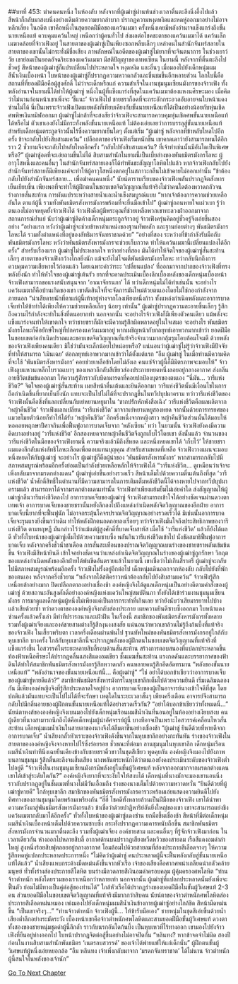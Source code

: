 ##บทที่ 453: ฆ่าคนคนหนึ่ง
ในห้องลับ
หลังจากที่ผู้เฒ่าซู่ผ่านพ้นช่วงเวลาตื่นตะลึงนิ่งอึ้งไปแล้ว สีหน้าก็กลับมาสงบนิ่งอย่างเดิมด้วยความยากลำบาก ปรากฏความหงุดหงิดและหดหู่ออกมาอย่างไม่อาจหลีกเลี่ยง
ในอดีต เขาคือหนึ่งในสุดยอดฝีมือของแคว้นเมฆา ครั้งหนึ่งเคยมีพลังอำนาจแข็งแกร่งถึงขั้นนายเหนือแท้ ควบคุมแคว้นใหญ่ เหนือกว่าผู้คนทั่วไป ส่งผลต่อโชคชะตาของแคว้นเมฆาได้
แคว้นเล็กเมฆาคล้อยที่จ้าวเฟิงอยู่ ในสายตาของผู้เฒ่าซู่เป็นเพียงซอกหลืบเล็กๆ
เหล่าคนในสำนักจันทร์สลายในสายตาของเขานั้นไม่กระทั่งมีชื่อเสียง
ภาพลักษณ์ในอดีตของผู้เฒ่าซู่ไม่ยากที่จะจินตนาการ ในช่วงเยาว์วัย เขาย่อมเป็นยอดอัจฉริยะของแคว้นเมฆา มีสติปัญญาของเทพเซียน
ในยามนี้ หลังจากที่ตื่นตะลึงไปชั่วครู่ สีหน้าของผู้เฒ่าซู่ก็แปรเปลี่ยนไปประหลาดใจ หงุดหงิด และอื่นๆ
เมื่อมองไปยังเด็กหนุ่มผมสีน้ำเงินเบื้องหน้า ใบหน้าของผู้เฒ่าซู่ก็ปรากฏความหวาดกลัวและชื่นชมขึ้นอีกหลายส่วน
โลกใบนี้คือสถานที่ที่ยอดฝีมือคือผู้สูงศักดิ์ ไม่ว่าจะเด็กหรือแก่
ความสำเร็จในงานชุมนุมเซียนมังกรของจ้าวเฟิง ทั้งพลังอำนาจในยามนี้ได้ทำให้ผู้เฒ่าซู่ หนึ่งในผู้ที่แข็งแกร่งที่สุดในแคว้นเมฆาต้องแหงนศีรษะมอง
เมื่อคิดว่าไม่นานก่อนหน้าเขาเพิ่งจะ ‘ชี้แนะ’ จ้าวเฟิงไป ชายชราก็อดที่จะกระอักกระอวลอับอายจนใบหน้าแดงซ่านไม่ได้
นี่เป็นเพราะจ้าวเฟิงเปิดเผยพลังที่เทียบเคียงกับขั้นนายเหนือแท้ได้เป็นอย่างน้อยกับหุ่นเชิดศพพิษเงินทมิฬออกมา
ผู้เฒ่าซู่ไม่กล้าที่จะสงสัยว่าจ้าวเฟิงจะสามารถควบคุมหุ่นเชิดศพขั้นนายเหนือแท้ได้หรือไม่ ตัวเขาเองยังไม่มีกระทั่งพลังขั้นนายเหนือแท้ ไม่ต้องเอ่ยเลยว่าการบรรลุสู่ขั้นนายเหนือแท้สำหรับเด็กหนุ่มตระกูลจ้าวนั้นไร้ซึ่งความยากเย็นใดๆ ตั้งแต่เริ่ม
“ผู้เฒ่าซู่ หลังจากที่ข้าหลับใหลไปอีกครั้ง ข้าจะกลับไปยังสิบสามแคว้น”
เปลือกตาของจ้าวเฟิงเริ่มหนักขึ้น
เขาคาดเดาว่ายังสามารถทนได้อีกราว 2 ชั่วยามจึงจะกลับไปหลับใหลอีกครั้ง
“กลับไปยังสิบสามแคว้น? ที่เจ้าทำเช่นนั้นมีอันใดเป็นพิเศษหรือ?”
ผู้เฒ่าซู่อดที่จะเอ่ยถามขึ้นไม่ได้
สิบสามสำนักในยามนี้เป็นเบี้ยล่างของพันธมิตรมังกรโลหะ ผู้อาวุโสหนึ่งและคนอื่นๆ ในสำนักจันทร์สลายเองก็ได้ทำพันธะสัญญาโลหิตไปแล้ว
หากจ้าวเฟิงกลับไปยังสำนักจันทร์สลายก็มีเพียงแค่จะทำให้ผู้อาวุโสหนึ่งตกอยู่ในสภาวะกลืนไม่เข้าคายไม่ออกเท่านั้น
“ข้าต้องกลับไปยังสำนักจันทร์สลาย... เพื่อฆ่าคนคนหนึ่ง”
นัยน์ตาราบเรียบของจ้าวเฟิงพลันปรากฏจิตสังหารเย็นเยียบขึ้น เพียงพอที่จะทำให้ผู้ฝึกตนในขอบเขตจิตวิญญาณที่แท้จริงไม่ว่าคนใดต้องหวาดกลัวจนร่างกายสั่นสะท้าน
การผันแปรระหว่างสายน้ำและน้ำแข็งสมบูรณ์แบบ
“หากเจ้าต้องการความช่วยเหลืออันใด ตาแก่ผู้นี้ รวมทั้งพันธมิตรสังหารมังกรพร้อมที่จะยื่นมือเข้าไป”
ผู้เฒ่าซู่ถอนหายใจแผ่วเบา รู้ว่าตนเองไม่อาจหยุดยั้งจ้าวเฟิงได้
จ้าวเฟิงคือผู้มีพระคุณที่ช่วยเหลือพวกเขาทะลวงฝ่าออกมาจากสถานการณ์ย่ำแย่ นับว่าผู้เฒ่าซู่ติดค้างเด็กหนุ่มตระกูลจ้าวอยู่
จ้าวเฟิงครุ่นคิดอยู่ชั่วครู่จึงเอ่ยขึ้นสองอย่าง
“อย่างแรก หวังว่าผู้เฒ่าซู่จะช่วยข้าหาตำแหน่งของฐานทัพหลัก และฐานย่อยต่างๆ พันธมิตรมังกรโลหะได้ รวมทั้งตำแหน่งที่อยู่ของลัทธิมารจันทราชาดด้วย”
“อย่างที่สอง ระหว่างที่ข้ากำลังรับมือกับพันธมิตรมังกรโลหะ หวังว่าพันธมิตรสังหารมังกรจะช่วยเก็บกวาด ทำให้แคว้นเมฆานี้เปลี่ยนแปลงได้อีกครั้ง”
สำหรับเรื่องแรก ผู้เฒ่าซู่ไม่ประหลาดใจ
ทว่าอย่างที่สอง มันได้ทำให้จิตใจของผู้เฒ่าซู่สั่นสะท้านเล็กๆ
สายตาของจ้าวเฟิงกว้างไกลยิ่งนัก แม้จะยังไม่โจมตีพันธมิตรมังกรโลหะ ทว่ากลับนึกถึงการควบคุมความเสียหายไว้ก่อนแล้ว
โดยเฉพาะคำว่าระะ ‘เปลี่ยนแปลง’ ที่ออกมาจากปากของจ้าวเฟิงที่ทรงพลังยิ่งนัก ทำให้หัวใจของผู้เฒ่าซู่เต้นรัว ยากที่จะคาดประเมินเบื้องลึกเบื้องหลังของเด็กหนุ่มเบื้องหน้า
จ้าวเฟิงสามารถขอแรงสนับสนุนจาก ‘อาณาจักรนภา’ ได้ ทว่าเด็กหนุ่มไม่ได้ทำเช่นนั้น
จะอย่างไร แคว้นเมฆาก็คือบ้านเกิดของเขา เขาตัดสินใจที่จะจัดการมันใหม่ด้วยตนเองโดยไม่ใช่กองกำลังจากภายนอก
“น่าเสียดายนักที่ตาแก่ผู้นี้เท้าอยู่ห่างจากโลงเพียงหนึ่งก้าว ทั้งแหล่งกำเนิดพลังและอาการบาดเจ็บทำให้ข้าทำได้เพียงให้ความช่วยเหลือเล็กๆ น้อยๆ เท่านั้น”
ผู้เฒ่าซู่ปรากฏความละอายขึ้นเล็กๆ รู้สึกถึงความไร้กำลังจะทำในสิ่งที่ตนอยากทำ
นอกจากนั้น จะอย่างไรจ้าวเฟิงก็มีเพียงตัวคนเดียว แม้พลังจะแข็งแกร่งจนทำให้เขาตกใจ ทว่าชายชราก็มักจะมีความรู้สึกผิดพลาดอยู่ในใจเสมอ
จะอย่างไร พันธมิตรมังกรโลหะก็คือยักษ์ใหญ่ที่ปกครองแคว้นเมฆาอยู่
หากเผชิญหน้ากับกลยุทธ์เอาพวกมากเข้าว่า ยอดฝีมือในขอบเขตก่อกำเนิดปราณและขอบเขตจิตวิญญาณที่แท้จริงจำนวนมากกลุ้มรุมโอบล้อมโจมตี ด้วยพลังของจ้าวเฟิงเพียงคนเดียว มิใช่ว่ามันจะเล็กน้อยไปหน่อยหรือ?
แน่นอนว่าผู้เฒ่าซู่ไม่รู้ว่าจ้าวเฟิงมีปัจจัยที่ทำให้สามารถ ‘เมินเฉย’ ต่อกลยุทธ์เอาพวกมากเข้าว่าได้ตั้งแต่แรก
“อืม ผู้เฒ่าซู่ ในเมื่อท่านมีความคิดที่จะใช้ ‘พันธมิตรสังหารมังกร’ คอยช่วยเหลือข้าโดยไม่ลังเล คนแซ่จ้าวผู้นี้ก็มีมิตรภาพจะมอบให้”
จ้าวเฟิงลูบแหวนเหล็กโบราณเบาๆ
ของเหลวลึกลับสีเขียวส่องประกายหยดหนึ่งลอยอยู่กลางอากาศ ส่งกลิ่นอายชีวิตเข้มข้นออกมา ให้ความรู้สึกราวกับบิดามารดาที่คอยปกป้องบุตรของตนเอง
“นี่มัน... วารีแห่งชีวิต?”
จิตใจของผู้เฒ่าซู่สั่นสะท้าน เผยสีหน้าตื่นเต้นและยินดีออกมา
วารีแห่งชีวิตนั้นมีเงื่อนไขในการถือกำเนิดขึ้นที่ยากเย็นยิ่งนัก แทบจะเป็นไปไม่ได้ที่จะปรากฏขึ้นในทวีปบุปผาคราม
ทว่าวารีแห่งชีวิตของจ้าวเฟิงนั้นคือสิ่งที่แลกเปลี่ยนกับเย่หยานหยูมาใน ‘ซากปรักหักพังสือเฉิง’
วารีแห่งชีวิตคือผลผลิตจาก ‘หญ้าคืนชีวิต’
จ้าวเฟิงแลกเปลี่ยน ‘วารีแห่งชีวิต’ มาจากเย่หยานหยูสองหยด จากนั้นด้วยการทรยศของแมวขโมยตัวน้อยก็ทำให้ได้รับ ‘หญ้าคืนชีวิต’ อีกครึ่งหนึ่งจากหญิงสาว
หญ้าคืนชีวิตส่วนนั้นได้มอบให้หอคอยพฤกษาปีศาจกินเพื่อฟื้นฟูอาการบาดเจ็บจาก ‘พลังเซียน’
ทว่า
ในยามนั้น จ้าวเฟิงยังคงมีความคิดบางอย่างอยู่ ‘วารีแห่งชีวิต’ อีกสองหยดจากหญ้าคืนชีวิตจึงถูกเก็บไว้โดยเขา
ดังนั้นแล้ว
จำนวนของวารีแห่งชีวิตในมือของจ้าวเฟิงยามนี้ ความจริงแล้วมีถึงสี่หยด
และหนึ่งหยดเขาได้ ‘เก็บไว้’ ให้ชายชราผมแดงลึกลับแห่งลัทธิโลหะเลือดเพื่อตอบแทนบุญคุณ
สำหรับสามหยดที่เหลือ จ้าวเฟิงวางแผนจะมอบหนึ่งหยดให้กับผู้เฒ่าซู่
จะอย่างไร ผู้เฒ่าซู่ก็คือผู้นำของ ‘พันธมิตรสังหารมังกร’ หากสามารถกลับไปมีสภาพสมบูรณ์พร้อมอีกครั้งย่อมเป็นกำลังช่วยเหลือหลักให้จ้าวเฟิงได้
“วารีแห่งชีวิต... ดูเหมือนว่าเจ้าจะเพิ่งกลับมาจากมรดกต่างแดน”
ผู้เฒ่าซู่เอ่ยขึ้นอย่างรวดเร็ว สีหน้าเต็มไปด้วยความตื่นเต้นถึงที่สุด
‘วารีแห่งชีวิต’ น้ำศักดิ์สิทธิ์ในตำนานที่มีความสามารถในการเติมเต็มพลังชีวิตนี้ได้จางหายไปจากทวีปบุปผาครามแล้ว สามารถหาได้จากมรดกต่างแดนเท่านั้น
จ้าวเฟิงทำเพียงแย้มยิ้มไม่เอ่ยคำใด ส่งสัญญาณให้ผู้เฒ่าซู่กลืนวารีแห่งชีวิตลงไป
อาการบาดเจ็บของผู้เฒ่าซู่ จ้าวเฟิงสามารถเข้าใจได้อย่างชัดเจนผ่านดวงตาเทพเจ้า อาการบาดเจ็บของชายชรานั้นหยั่งลึกลงไปถึงแหล่งกำเนิดพลังจิตวิญญาณของอีกฝ่าย
อาการบาดเจ็บนี้ยากที่จะฟื้นฟูนัก ไม่อาจกระตุ้นโคจรปราณจิตวิญญาณอย่างรวดเร็วได้ มิเช่นนั้นอาการบาดเจ็บจะรุนแรงยิ่งขึ้นกว่าเดิม ทำให้พลังฝึกตนถดถอยลงเรื่อยๆ
ทว่าจ้าวเฟิงมั่นใจถึงประสิทธิภาพของวารีแห่งชีวิต
ตามทฤษฏี มันกล่าวไว้ว่าแม้แต่ผู้สูงศักดิ์ที่บาดเจ็บสาหัส เมื่อใช้ ‘วารีแห่งชีวิต’ แล้วก็ยังได้ผลดี
ทั่วทั้งใบหน้าของผู้เฒ่าซู่เต็มไปด้วยความซาบซึ้ง พลันกินวารีแห่งชีวิตเข้าไป นั่งขัดสมาธิฟื้นฟูอาการบาดเจ็บ
หลังจากครึ่งชั่วน้ำชาเดือด
การสั่นสะเทือนของปราณจิตวิญญาณบนร่างของชายชราพลันเข้มข้นขึ้น
จ้าวเฟิงมีสีหน้ายินดี เข้าใจอย่างชัดเจนว่าแหล่งกำเนิดจิตวิญญาณในร่างของผู้เฒ่าซู่ถูกรักษา วิกฤตของแหล่งกำเนิดพลังของอีกฝ่ายได้พ้นขีดอันตรายแล้วในยามนี้
เขาเชื่อว่าไม่เกินสี่ราตรี ผู้เฒ่าซู่จะกลับไปมีสภาพสมบูรณ์พร้อมอีกครั้ง
จ้าวเฟิงไม่รั้งอยู่อีกต่อไป เด็กหนุ่มเดินออกจากห้องลับ กลับไปยังที่พักของตนเอง
หลังจากครึ่งชั่วยาม
“หลังจากได้สติคราวหน้าต้องกลับไปยังสิบสามแคว้น”
จ้าวเฟิงรู้สึกเหนื่อยล้าอย่างมาก ปิดเปลือกตาลงอย่างเชื่องช้า
องค์หญิงจิงได้ดูแลเด็กหนุ่มเป็นอย่างดีตามคำสั่งของผู้เฒ่าซู่
ด้วยสถานะอันสูงศักดิ์อย่างองค์หญิงแห่งแคว้นใหญ่สมบัตินภา ทั้งยังได้เข้าร่วมงานชุมนุมเซียนมังกร การมาดูแลเด็กหนุ่มผู้หนึ่งไม่เพียงแค่เป็นการกระทำที่เกินเลย ทว่ายังนับว่าเสียมารยาทไปบ้างแล้วเสียด้วยซ้ำ
ทว่าดวงตาขององค์หญิงจิงกลับส่องประกาย เผยความยินดีซาบซึ้งออกมา ใบหน้าแดงซ่านครั้งแล้วครั้งเล่า มีท่าทีปรารถนาและเฝ้าฝัน
ในเรื่องนี้
สมาชิกของพันธมิตรสังหารมังกรทั้งหลาย รวมทั้งผู้เฒ่าเจียงและองค์ชายสามต่างก็รู้สึกงุนงงสงสัย
แน่นอนว่าพวกเขาล้วนไม่รู้ถึงก้นบึ้งที่แท้จริงของจ้าวเฟิง
ในเสี้ยวพริบตา
เวลาครึ่งเดือนผ่านพ้นไป
ฐานทัพใหม่ของพันธมิตรสังหารมังกรอยู่ใกล้กับหุบเขาลึก
บางครั้ง
ใกล้กับหุบเขาลึกนี้จะปรากฏพลังของผู้ฝึกตนในขอบเขตจิตวิญญาณที่แท้จริงที่แข็งแกร่งขึ้น ไอสวรรค์ในระยะหลายสิบลี้รอบด้านสั่นสะท้าน สร้างการตอบสนองที่แปลกประหลาดขึ้น
ท้องฟ้าเหนือศีรษะได้ปรากฏคลื่นแสงสีแดงอมเขียว ชั้นเมฆสั่นสะท้าน
แรงกดดันและบรรยากาศของฟ้าดินได้ทำให้สมาชิกพันธมิตรสังหารมังกรรู้สึกหวาดกลัว คนหลายคนรู้สึกอึดอัดทรมาน
“พลังของขั้นนายเหนือแท้”
“พลังอำนาจของขั้นนายเหนือแท้นี้... คือผู้เฒ่าซู่”
“ใช่ อย่าได้บอกข้าเชียวว่าอาการบาดเจ็บของผู้เฒ่าซู่หายดีแล้ว?”
สมาชิกพันธมิตรสังหารมังกรในหุบเขาลึกเต็มไปด้วยความยินดี เริ่มเฉลิมฉลองกัน
มีเพียงองค์หญิงจิงที่รู้สึกประหลาดใจอยู่บ้าง อาการบาดเจ็บของผู้เป็นอาจารย์นางเข้าใจดีที่สุด โดยปกติแล้วมันแทบจะเป็นไปไม่ได้ที่จะรักษา
เหตุใดในระยะเวลาสั้นๆ เพียงครึ่งเดือน อาจารย์จึงสามารถกลับไปมีกลิ่นอายของผู้ฝึกตนขั้นนายเหนือแท้ได้อย่างรวดเร็วกัน?
“อย่าได้บอกข้าเชียวว่าทั้งหมดนี่...”
นัยน์ตาหงส์ขององค์หญิงจิงเบนมองไปยังเด็กหนุ่มเรือนผมสีน้ำเงินที่นอนอยู่ในห้องอย่างเงียบสงบ
คนผู้เดียวที่นางสามารถนึกถึงได้คือเด็กหนุ่มผู้น่าอัศจรรย์ผู้นี้
บางทีอาจเป็นเพราะไอสวรรค์เคลื่อนไหวสั่นสะท้าน เด็กหนุ่มผมน้ำเงินในสายตาของนางจึงได้ลืมตาขึ้นอย่างเชื่องช้า
“ผู้เฒ่าซู่ ยินดีด้วยที่หายดีจากอาการบาดเจ็บ”
น้ำเสียงกลั้วหัวเราะของจ้าวเฟิงดังขึ้นจากในหุบเขาลึกอย่างกะทันหัน
ร่างของจ้าวเฟิงในสายตาขององค์หญิงจิงจางหายไปไร้ซึ่งร่อยรอย
ชั่วขณะที่ต่อมา
ลานชุมนุมในหุบเขาลึก
เด็กหนุ่มเรือนผมสีน้ำเงินท่าทีนิ่งเฉยยืนเคียงข้างกับชายชราคิ้วขาวในชุดสีเขียว พูดคุยกัน
องค์หญิงจิงมองไปยังภาพบนลานชุมนุม รู้สึกตื่นตะลึงจนสิ้นเสียง
นางพลันตระหนักได้ว่าตนเองยังคงประเมินระดับของจ้าวเฟิงต่ำไปอยู่ดี
“จ้าวเฟิงในงานชุมนุมเซียนมังกรมีพลังอยู่ในขั้นผู้วิเศษแท้ หลังจากออกมากจากมรดกต่างแดน เขาได้เข้าสู่ระดับใดกัน?”
องค์หญิงจิงยากที่จะระงับใจให้สงบได้
เด็กหนุ่มที่นางมักจะมองเขานอนนิ่งราวกับปรากฏอยู่ในชั้นเมฆที่นางไม่มีวันเอื้อมถึง ร่างของนางเต็มไปด้วยความหวาดหวั่น
“ยินดีด้วยที่ผู้เฒ่าซู่หายดี”
ใกล้หุบเขาลึก สมาชิกของพันธมิตรสังหารมังกรคารวะพร้อมเอ่ยแสดงความยินดีไปยังทิศทางของลานชุมนุมโดยพร้อมเพรียงกัน
“ฮี่ฮี่ โชคดีทั้งหลายล้วนเป็นฝีมือของจ้าวเฟิง เขาได้นำพาความหวังมาสู่พันธมิตรสังหารมังกรแล้ว ข้าเชื่อว่าด้วยปาฏิหาริย์อันยิ่งใหญ่ของเขา เขาจะสามารถแย่งชิงแคว้นเมฆากลับมาได้อีกครั้ง”
ทั่วทั้งใบหน้าของผู้เฒ่าซู่แดงซ่าน ยกมือขึ้นเชื่องช้า สีหน้าที่มีต่อเด็กหนุ่มผมสีน้ำเงินเบื้องหน้าเต็มไปด้วยความซาบซึ้ง กระทั่งปรากฏความเคารพนับถือขึ้น
สมาชิกพันธมิตรสังหารมังกรจำนวนมากตื่นตะลึง รวมทั้งผู้เฒ่าเจียง องค์ชายสาม และคนอื่นๆ ที่รู้จักจ้าวเฟิงมาก่อน
ในเวลาเดียวกัน ห่างออกไปหลายสิบลี้
อากาศด้านบนปรากฏเสียงหวีดหวิวของสายลม
เรือสีแดงอมดำลำใหญ่ สูงหนึ่งร้อยสิบฟุตลอยอยู่กลางอากาศ โอมล้อมไปด้วยสายลมที่ส่องประกายสีเลือดจางๆ ให้ความรู้สึกหดหู่แปลกประหลาดประการหนึ่ง
“ไม่คิดว่าผู้เฒ่าซู่ คนประหลาดผู้นี้จะฟื้นพลังกลับสู่ขั้นนายเหนือแท้ได้แล้ว”
น้ำเสียงแหบกระด้างมืดหม่นดังขึ้นจากหัวเรือ
เจ้าของเสียงคือศากศพน่าเกลียดน่ากลัวคล้ายมนุษย์ ทั่วทั้งร่างส่องประกายสีโลหิต บนร่างมีลวดลายสีเงินอมดำครอบคลุม
ผู้คุ้มครองศพโลหิต
“ท่านจ้าวตำหนัก พลังโดยรวมของเราเหนือกว่าหลายเท่า นอกจากนั้น ผู้เฒ่าซู่ที่แปลกประหลาดนั่นยังเพิ่งจะฟื้นตัว ย่อมไม่มีทางเป็นคู่ต่อสู้ของท่านได้”
ใกล้หัวเรือได้ปรากฏร่างของยอดฝีมือในขั้นผู้วิเศษแท้ 2-3 คน ส่วนยอดฝีมือในขอบเขตจิตวิญญาณที่แท้จริงมีมากกว่าสิบคน
นัยน์ตาของจ้าวตำหนักศพโลหิตส่องประกายสีเลือดหม่นหมอง เพ่งมองไปยังเด็กหนุ่มผมสีน้ำเงินข้างกายผู้เฒ่าซู่อย่างใกล้ชิด สีหน้ามืดหม่นขึ้น “เป็นเขาจริงๆ...”
“ท่านจ้าวตำหนัก จ้าวเฟิงผู้นี้... ให้ข้ารับมือเอง”
ชายหนุ่มในชุดสีเอ่ยขึ้นด้วยน้ำเสียงต่ำลึกอย่างระมัดระวัง เบื้องหน้าเขาคือจ้าวตำหนักศพโลหิตและสามยอดฝีมือขั้นผู้วิเศษแท้
ดวงตาทั้งสองของชายหนุ่มชุดดำผู้นี้ลึกล้ำ ราวกับนรกอันใดก้นบึ้ง เป็นหุบเหวที่ไร้ทางออก
เขามองไปยังจ้าวเฟิงที่ยืนอยู่ห่างออกไป ใบหน้าปรากฏจิตต่อสู้ขึ้นอย่างไม่อาจปิดกั้น
“หลินทง? หากข้าจดจำไม่ผิด สองปีก่อนในงานสิบสามสำนักพันธมิตร ‘เนตรลบสวรรค์’ ของเจ้าได้พ่ายแพ้ให้แก่เด็กนั่น”
ผู้ฝึกตนขั้นผู้วิเศษแท้ผู้หนึ่งเอ่ยหยอกล้อ
“อืม หลินทง เจ้าเพิ่งกลับมาจาก ‘มรดกจันทราชาด’ ได้ไม่นาน จ้าวตำหนักผู้นี้สนใจในพลังของเจ้านัก”


[Go To Next Chapter]( ./13.md)
